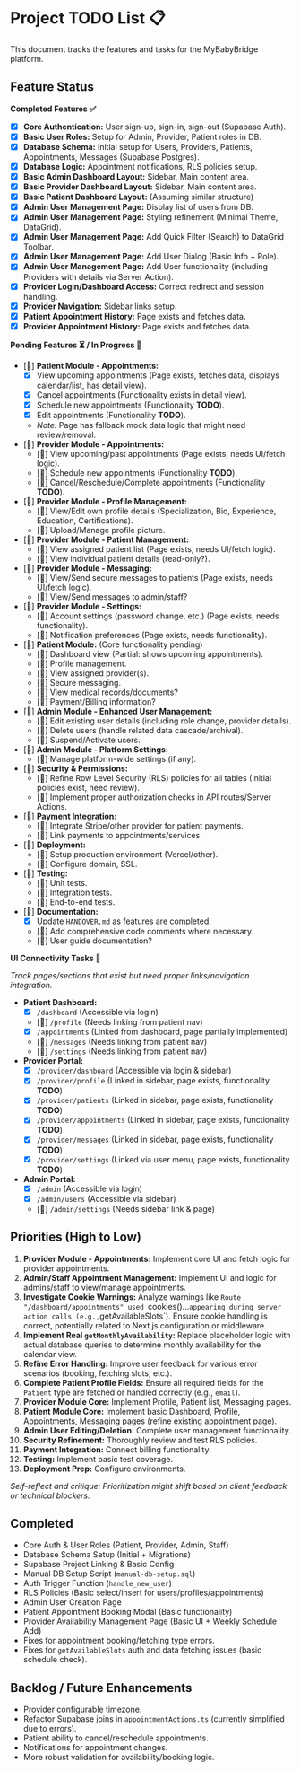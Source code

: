 # Project TODO List 📋

This document tracks the features and tasks for the MyBabyBridge platform.

## Feature Status

**Completed Features ✅**

*   [x] **Core Authentication:** User sign-up, sign-in, sign-out (Supabase Auth).
*   [x] **Basic User Roles:** Setup for Admin, Provider, Patient roles in DB.
*   [x] **Database Schema:** Initial setup for Users, Providers, Patients, Appointments, Messages (Supabase Postgres).
*   [x] **Database Logic:** Appointment notifications, RLS policies setup.
*   [x] **Basic Admin Dashboard Layout:** Sidebar, Main content area.
*   [x] **Basic Provider Dashboard Layout:** Sidebar, Main content area.
*   [x] **Basic Patient Dashboard Layout:** (Assuming similar structure)
*   [x] **Admin User Management Page:** Display list of users from DB.
*   [x] **Admin User Management Page:** Styling refinement (Minimal Theme, DataGrid).
*   [x] **Admin User Management Page:** Add Quick Filter (Search) to DataGrid Toolbar.
*   [x] **Admin User Management Page:** Add User Dialog (Basic Info + Role).
*   [x] **Admin User Management Page:** Add User functionality (including Providers with details via Server Action).
*   [x] **Provider Login/Dashboard Access:** Correct redirect and session handling.
*   [x] **Provider Navigation:** Sidebar links setup.
*   [x] **Patient Appointment History:** Page exists and fetches data.
*   [x] **Provider Appointment History:** Page exists and fetches data.

**Pending Features ⏳ / In Progress 🚧**

*   [🚧] **Patient Module - Appointments:**
    *   [x] View upcoming appointments (Page exists, fetches data, displays calendar/list, has detail view).
    *   [x] Cancel appointments (Functionality exists in detail view).
    *   [x] Schedule new appointments (Functionality **TODO**).
    *   [x] Edit appointments (Functionality **TODO**).
    *   *Note:* Page has fallback mock data logic that might need review/removal.
*   [🚧] **Provider Module - Appointments:**
    *   [🚧] View upcoming/past appointments (Page exists, needs UI/fetch logic).
    *   [🚧] Schedule new appointments (Functionality **TODO**).
    *   [🚧] Cancel/Reschedule/Complete appointments (Functionality **TODO**).
*   [🚧] **Provider Module - Profile Management:**
    *   [🚧] View/Edit own profile details (Specialization, Bio, Experience, Education, Certifications).
    *   [🚧] Upload/Manage profile picture.
*   [🚧] **Provider Module - Patient Management:**
    *   [🚧] View assigned patient list (Page exists, needs UI/fetch logic).
    *   [🚧] View individual patient details (read-only?).
*   [🚧] **Provider Module - Messaging:**
    *   [🚧] View/Send secure messages to patients (Page exists, needs UI/fetch logic).
    *   [🚧] View/Send messages to admin/staff?
*   [🚧] **Provider Module - Settings:**
    *   [🚧] Account settings (password change, etc.) (Page exists, needs functionality).
    *   [🚧] Notification preferences (Page exists, needs functionality).
*   [🚧] **Patient Module:** (Core functionality pending)
    *   [🚧] Dashboard view (Partial: shows upcoming appointments).
    *   [🚧] Profile management.
    *   [🚧] View assigned provider(s).
    *   [🚧] Secure messaging.
    *   [🚧] View medical records/documents?
    *   [🚧] Payment/Billing information?
*   [🚧] **Admin Module - Enhanced User Management:**
    *   [🚧] Edit existing user details (including role change, provider details).
    *   [🚧] Delete users (handle related data cascade/archival).
    *   [🚧] Suspend/Activate users.
*   [🚧] **Admin Module - Platform Settings:**
    *   [🚧] Manage platform-wide settings (if any).
*   [🚧] **Security & Permissions:**
    *   [🚧] Refine Row Level Security (RLS) policies for all tables (Initial policies exist, need review).
    *   [🚧] Implement proper authorization checks in API routes/Server Actions.
*   [🚧] **Payment Integration:**
    *   [🚧] Integrate Stripe/other provider for patient payments.
    *   [🚧] Link payments to appointments/services.
*   [🚧] **Deployment:**
    *   [🚧] Setup production environment (Vercel/other).
    *   [🚧] Configure domain, SSL.
*   [🚧] **Testing:**
    *   [🚧] Unit tests.
    *   [🚧] Integration tests.
    *   [🚧] End-to-end tests.
*   [🚧] **Documentation:**
    *   [x] Update `HANDOVER.md` as features are completed.
    *   [🚧] Add comprehensive code comments where necessary.
    *   [🚧] User guide documentation?

**UI Connectivity Tasks 🔗**

*Track pages/sections that exist but need proper links/navigation integration.* 

*   **Patient Dashboard:**
    *   [x] `/dashboard` (Accessible via login)
    *   [🚧] `/profile` (Needs linking from patient nav)
    *   [x] `/appointments` (Linked from dashboard, page partially implemented)
    *   [🚧] `/messages` (Needs linking from patient nav)
    *   [🚧] `/settings` (Needs linking from patient nav)
*   **Provider Portal:**
    *   [x] `/provider/dashboard` (Accessible via login & sidebar)
    *   [x] `/provider/profile` (Linked in sidebar, page exists, functionality **TODO**)
    *   [x] `/provider/patients` (Linked in sidebar, page exists, functionality **TODO**)
    *   [x] `/provider/appointments` (Linked in sidebar, page exists, functionality **TODO**)
    *   [x] `/provider/messages` (Linked in sidebar, page exists, functionality **TODO**)
    *   [x] `/provider/settings` (Linked via user menu, page exists, functionality **TODO**)
*   **Admin Portal:**
    *   [x] `/admin` (Accessible via login)
    *   [x] `/admin/users` (Accessible via sidebar)
    *   [🚧] `/admin/settings` (Needs sidebar link & page)

## Priorities (High to Low)

1.  **Provider Module - Appointments:** Implement core UI and fetch logic for provider appointments.
2.  **Admin/Staff Appointment Management:** Implement UI and logic for admins/staff to view/manage appointments.
3.  **Investigate Cookie Warnings:** Analyze warnings like `Route "/dashboard/appointments" used `cookies()...` appearing during server action calls (e.g., `getAvailableSlots`). Ensure cookie handling is correct, potentially related to Next.js configuration or middleware. 
4.  **Implement Real `getMonthlyAvailability`:** Replace placeholder logic with actual database queries to determine monthly availability for the calendar view.
5.  **Refine Error Handling:** Improve user feedback for various error scenarios (booking, fetching slots, etc.).
6.  **Complete Patient Profile Fields:** Ensure all required fields for the `Patient` type are fetched or handled correctly (e.g., `email`).
7.  **Provider Module Core:** Implement Profile, Patient list, Messaging pages.
8.  **Patient Module Core:** Implement basic Dashboard, Profile, Appointments, Messaging pages (refine existing appointment page).
9.  **Admin User Editing/Deletion:** Complete user management functionality.
10. **Security Refinement:** Thoroughly review and test RLS policies.
11. **Payment Integration:** Connect billing functionality.
12. **Testing:** Implement basic test coverage.
13. **Deployment Prep:** Configure environments.

*Self-reflect and critique: Prioritization might shift based on client feedback or technical blockers.*

## Completed

*   Core Auth & User Roles (Patient, Provider, Admin, Staff)
*   Database Schema Setup (Initial + Migrations)
*   Supabase Project Linking & Basic Config
*   Manual DB Setup Script (`manual-db-setup.sql`)
*   Auth Trigger Function (`handle_new_user`)
*   RLS Policies (Basic select/insert for users/profiles/appointments)
*   Admin User Creation Page
*   Patient Appointment Booking Modal (Basic functionality)
*   Provider Availability Management Page (Basic UI + Weekly Schedule Add)
*   Fixes for appointment booking/fetching type errors.
*   Fixes for `getAvailableSlots` auth and data fetching issues (basic schedule check).

## Backlog / Future Enhancements

*   Provider configurable timezone.
*   Refactor Supabase joins in `appointmentActions.ts` (currently simplified due to errors).
*   Patient ability to cancel/reschedule appointments.
*   Notifications for appointment changes.
*   More robust validation for availability/booking logic.